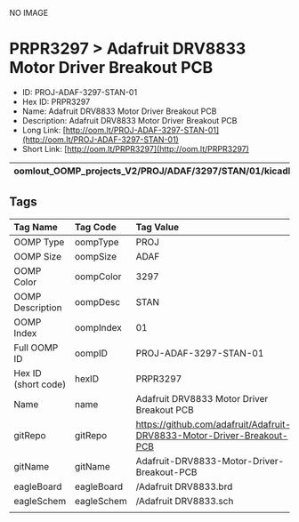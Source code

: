 


  
NO IMAGE  
# PRPR3297 > Adafruit DRV8833 Motor Driver Breakout PCB

- ID: PROJ-ADAF-3297-STAN-01
- Hex ID: PRPR3297
- Name: Adafruit DRV8833 Motor Driver Breakout PCB
- Description: Adafruit DRV8833 Motor Driver Breakout PCB
- Long Link: [http://oom.lt/PROJ-ADAF-3297-STAN-01](http://oom.lt/PROJ-ADAF-3297-STAN-01)
- Short Link: [http://oom.lt/PRPR3297](http://oom.lt/PRPR3297)
  

|oomlout_OOMP_projects_V2/PROJ/ADAF/3297/STAN/01/kicadPcb3dFront.png|oomlout_OOMP_projects_V2/PROJ/ADAF/3297/STAN/01/kicadPcb3dBack.png|oomlout_OOMP_projects_V2/PROJ/ADAF/3297/STAN/01/kicadPcb3d.png||
| :---: | :---: | :---: | :---: |

## Tags
  

|Tag Name|Tag Code|Tag Value|
| :--- | :--- | :--- |
|OOMP Type|oompType|PROJ|
|OOMP Size|oompSize|ADAF|
|OOMP Color|oompColor|3297|
|OOMP Description|oompDesc|STAN|
|OOMP Index|oompIndex|01|
|Full OOMP ID|oompID|PROJ-ADAF-3297-STAN-01|
|Hex ID (short code)|hexID|PRPR3297|
|Name|name|Adafruit DRV8833 Motor Driver Breakout PCB|
|gitRepo|gitRepo|https://github.com/adafruit/Adafruit-DRV8833-Motor-Driver-Breakout-PCB|
|gitName|gitName|Adafruit-DRV8833-Motor-Driver-Breakout-PCB|
|eagleBoard|eagleBoard|/Adafruit DRV8833.brd|
|eagleSchem|eagleSchem|/Adafruit DRV8833.sch|
||||
